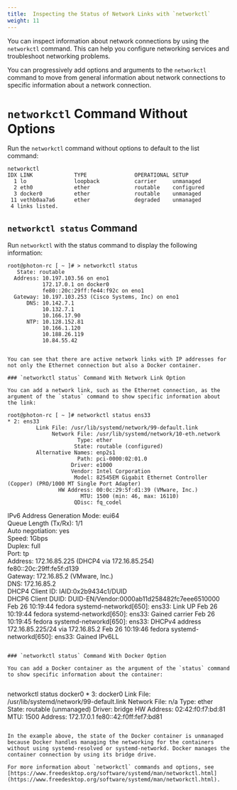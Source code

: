 ```yaml
---
title:  Inspecting the Status of Network Links with `networkctl`
weight: 11
---
```


You can inspect information about network connections by using the `networkctl` command. This can help you configure networking services and troubleshoot networking problems. 

You can progressively add options and arguments to the `networkctl` command to move from general information about network connections to specific information about a network connection. 

# `networkctl` Command Without Options

Run the `networkctl` command without options to default to the list command:  

	networkctl
	IDX LINK             TYPE               OPERATIONAL SETUP
	  1 lo               loopback           carrier     unmanaged
	  2 eth0             ether              routable    configured
	  3 docker0          ether              routable    unmanaged
	 11 vethb0aa7a6      ether              degraded    unmanaged
	 4 links listed.

## `networkctl status` Command

Run `networkctl` with the status command to display the following information:  

```
root@photon-rc [ ~ ]# > networkctl status
   State: routable
  Address: 10.197.103.56 on eno1
           172.17.0.1 on docker0
           fe80::20c:29ff:fe44:f92c on eno1
  Gateway: 10.197.103.253 (Cisco Systems, Inc) on eno1
      DNS: 10.142.7.1
           10.132.7.1
           10.166.17.90
      NTP: 10.128.152.81
           10.166.1.120
           10.188.26.119
           10.84.55.42


You can see that there are active network links with IP addresses for not only the Ethernet connection but also a Docker container.

### `networkctl status` Command With Network Link Option

You can add a network link, such as the Ethernet connection, as the argument of the `status` command to show specific information about the link: 

```
	root@photon-rc [ ~ ]# networkctl status ens33
	* 2: ens33
	         Link File: /usr/lib/systemd/network/99-default.link                                      
                  Network File: /usr/lib/systemd/network/10-eth.network                                       
                          Type: ether                                                                         
                         State: routable (configured)                               
             Alternative Names: enp2s1                                                                        
                          Path: pci-0000:02:01.0                                                              
                        Driver: e1000                                                                         
                        Vendor: Intel Corporation                                                             
                         Model: 82545EM Gigabit Ethernet Controller (Copper) (PRO/1000 MT Single Port Adapter)
                    HW Address: 00:0c:29:5f:d1:39 (VMware, Inc.)                                              
                           MTU: 1500 (min: 46, max: 16110)                                                    
                         QDisc: fq_codel                                                                      
  IPv6 Address Generation Mode: eui64                                                                         
          Queue Length (Tx/Rx): 1/1                                                                           
              Auto negotiation: yes                                                                           
                         Speed: 1Gbps                                                                         
                        Duplex: full                                                                          
                          Port: tp                                                                            
                       Address: 172.16.85.225 (DHCP4 via 172.16.85.254)                                       
                                fe80::20c:29ff:fe5f:d139                                                      
                       Gateway: 172.16.85.2 (VMware, Inc.)                                                    
                           DNS: 172.16.85.2                                                                   
               DHCP4 Client ID: IAID:0x2b9434c1/DUID                                                          
             DHCP6 Client DUID: DUID-EN/Vendor:0000ab11d258482fc7eee6510000                                   
Feb 26 10:19:44 fedora systemd-networkd[650]: ens33: Link UP
Feb 26 10:19:44 fedora systemd-networkd[650]: ens33: Gained carrier
Feb 26 10:19:45 fedora systemd-networkd[650]: ens33: DHCPv4 address 172.16.85.225/24 via 172.16.85.2
Feb 26 10:19:46 fedora systemd-networkd[650]: ens33: Gained IPv6LL
```

### `networkctl status` Command With Docker Option

You can add a Docker container as the argument of the `status` command to show specific information about the container: 
	
```
networkctl status docker0
	* 3: docker0
	       Link File: /usr/lib/systemd/network/99-default.link
	    Network File: n/a
	            Type: ether
	           State: routable (unmanaged)
	          Driver: bridge
	      HW Address: 02:42:f0:f7:bd:81
	             MTU: 1500
	         Address: 172.17.0.1
	                  fe80::42:f0ff:fef7:bd81
```

In the example above, the state of the Docker container is unmanaged because Docker handles managing the networking for the containers without using systemd-resolved or systemd-networkd. Docker manages the container connection by using its bridge drive.

For more information about `networkctl` commands and options, see [https://www.freedesktop.org/software/systemd/man/networkctl.html](https://www.freedesktop.org/software/systemd/man/networkctl.html).